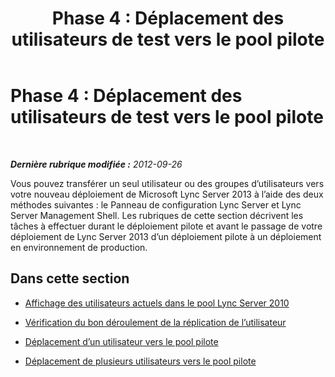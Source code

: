 ﻿---
title: 'Phase 4 : Déplacement des utilisateurs de test vers le pool pilote'
TOCTitle: 'Phase 4 : Déplacement des utilisateurs de test vers le pool pilote'
ms:assetid: 5825dcc5-b2ce-45e2-81b9-f8e90d77c23f
ms:mtpsurl: https://technet.microsoft.com/fr-fr/library/JJ204912(v=OCS.15)
ms:contentKeyID: 49297243
ms.date: 05/20/2016
mtps_version: v=OCS.15
ms.translationtype: HT
---

# Phase 4 : Déplacement des utilisateurs de test vers le pool pilote

 

_**Dernière rubrique modifiée :** 2012-09-26_

Vous pouvez transférer un seul utilisateur ou des groupes d’utilisateurs vers votre nouveau déploiement de Microsoft Lync Server 2013 à l’aide des deux méthodes suivantes : le Panneau de configuration Lync Server et Lync Server Management Shell. Les rubriques de cette section décrivent les tâches à effectuer durant le déploiement pilote et avant le passage de votre déploiement de Lync Server 2013 d’un déploiement pilote à un déploiement en environnement de production.

## Dans cette section

  - [Affichage des utilisateurs actuels dans le pool Lync Server 2010](view-current-users-in-lync-server-2010-pool.md)

  - [Vérification du bon déroulement de la réplication de l’utilisateur](verify-user-replication-has-completed.md)

  - [Déplacement d’un utilisateur vers le pool pilote](move-a-single-user-to-the-pilot-pool.md)

  - [Déplacement de plusieurs utilisateurs vers le pool pilote](move-multiple-users-to-the-pilot-pool.md)

